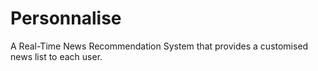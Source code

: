 # Personnalise
A Real-Time News Recommendation System that provides a customised news list to each user. 


